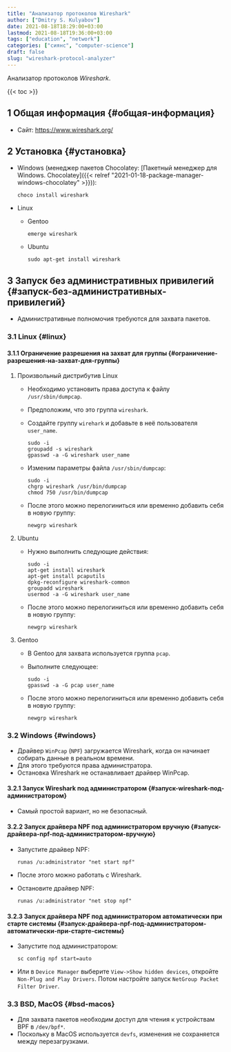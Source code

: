 ```yaml
---
title: "Анализатор протоколов Wireshark"
author: ["Dmitry S. Kulyabov"]
date: 2021-08-18T18:29:00+03:00
lastmod: 2021-08-18T19:36:00+03:00
tags: ["education", "network"]
categories: ["сиянс", "computer-science"]
draft: false
slug: "wireshark-protocol-analyzer"
---
```


Анализатор протоколов _Wireshark_.

<!--more-->

{{< toc >}}


## <span class="section-num">1</span> Общая информация {#общая-информация}

-   Сайт: <https://www.wireshark.org/>


## <span class="section-num">2</span> Установка {#установка}

-   Windows (менеджер пакетов Chocolatey: [Пакетный менеджер для Windows. Chocolatey]({{< relref "2021-01-18-package-manager-windows-chocolatey" >}})):

    ```shell
    choco install wireshark
    ```
-   Linux
    -   Gentoo

        ```shell
        emerge wireshark
        ```
    -   Ubuntu

        ```shell
        sudo apt-get install wireshark
        ```


## <span class="section-num">3</span> Запуск без административных привилегий {#запуск-без-административных-привилегий}

-   Административные полномочия требуются для захвата пакетов.


### <span class="section-num">3.1</span> Linux {#linux}


#### <span class="section-num">3.1.1</span> Ограничение разрешения на захват для группы {#ограничение-разрешения-на-захват-для-группы}

<!--list-separator-->

1.  Произвольный дистрибутив Linux

    -   Необходимо установить права доступа к файлу `/usr/sbin/dumpcap`.
    -   Предположим, что это группа `wireshark`.
    -   Создайте группу `wirehark` и добавьте в неё пользователя `user_name`.

        ```shell
        sudo -i
        groupadd -s wireshark
        gpasswd -a -G wireshark user_name
        ```
    -   Изменим параметры файла `/usr/sbin/dumpcap`:

        ```shell
        sudo -i
        chgrp wireshark /usr/bin/dumpcap
        chmod 750 /usr/bin/dumpcap
        ```
    -   После этого можно перелогиниться или временно добавить себя в новую группу:

        ```shell
        newgrp wireshark
        ```

<!--list-separator-->

2.  Ubuntu

    -   Нужно выполнить следующие действия:

        ```shell
        sudo -i
        apt-get install wireshark
        apt-get install pcaputils
        dpkg-reconfigure wireshark-common
        groupadd wireshark
        usermod -a -G wireshark user_name
        ```
    -   После этого можно перелогиниться или временно добавить себя в новую группу:

        ```shell
        newgrp wireshark
        ```

<!--list-separator-->

3.  Gentoo

    -   В Gentoo для захвата используется группа `pcap`.
    -   Выполните следующее:

        ```shell
        sudo -i
        gpasswd -a -G pcap user_name
        ```
    -   После этого можно перелогиниться или временно добавить себя в новую группу:

        ```shell
        newgrp wireshark
        ```


### <span class="section-num">3.2</span> Windows {#windows}

-   Драйвер `WinPcap` (`NPF`) загружается Wireshark, когда он начинает собирать данные в реальном времени.
-   Для этого требуются права администратора.
-   Остановка Wireshark не останавливает драйвер WinPcap.


#### <span class="section-num">3.2.1</span> Запуск Wireshark под администратором {#запуск-wireshark-под-администратором}

-   Самый простой вариант, но не безопасный.


#### <span class="section-num">3.2.2</span> Запуск драйвера NPF под администратором вручную {#запуск-драйвера-npf-под-администратором-вручную}

-   Запустите драйвер NPF:

    ```shell
    runas /u:administrator "net start npf"
    ```
-   После этого можно работать с Wireshark.
-   Остановите драйвер NPF:

    ```shell
    runas /u:administrator "net stop npf"
    ```


#### <span class="section-num">3.2.3</span> Запуск драйвера NPF под администратором автоматически при старте системы {#запуск-драйвера-npf-под-администратором-автоматически-при-старте-системы}

-   Запустите под администратором:

    ```shell
    sc config npf start=auto
    ```
-   Или в `Device Manager` выберите `View->Show hidden devices`, откройте `Non-Plug and Play Drivers`. Потом настройте запуск `NetGroup Packet Filter Driver`.


### <span class="section-num">3.3</span> BSD, MacOS {#bsd-macos}

-   Для захвата пакетов необходим доступ для чтения к устройствам BPF в `/dev/bpf*`.
-   Поскольку в MacOS используется `devfs`, изменения не сохраняется между перезагрузками.
